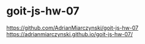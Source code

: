 # goit-js-hw-07

https://github.com/AdrianMiarczynski/goit-js-hw-07
<br/>
https://adrianmiarczynski.github.io/goit-js-hw-07/